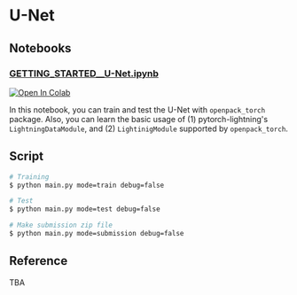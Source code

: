 # U-Net

## Notebooks

### [GETTING_STARTED__U-Net.ipynb](./notebooks/GETTING_STARTED__U-Net.ipynb)

[![Open In Colab](https://colab.research.google.com/assets/colab-badge.svg)](https://colab.research.google.com/github/lly1117/openpack-torch/blob/main/examples/unet/notebooks/GETTING_STARTED__U-Net.ipynb)

In this notebook, you can train and test the U-Net with `openpack_torch` package.
Also, you can learn the basic usage of (1) pytorch-lightning's `LightningDataModule`, and (2) `LightinigModule` supported by `openpack_torch`.

## Script

```bash
# Training
$ python main.py mode=train debug=false

# Test
$ python main.py mode=test debug=false

# Make submission zip file
$ python main.py mode=submission debug=false
```

## Reference

TBA
